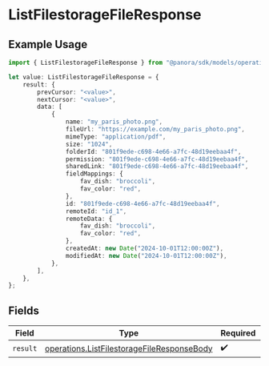 # ListFilestorageFileResponse

## Example Usage

```typescript
import { ListFilestorageFileResponse } from "@panora/sdk/models/operations";

let value: ListFilestorageFileResponse = {
    result: {
        prevCursor: "<value>",
        nextCursor: "<value>",
        data: [
            {
                name: "my_paris_photo.png",
                fileUrl: "https://example.com/my_paris_photo.png",
                mimeType: "application/pdf",
                size: "1024",
                folderId: "801f9ede-c698-4e66-a7fc-48d19eebaa4f",
                permission: "801f9ede-c698-4e66-a7fc-48d19eebaa4f",
                sharedLink: "801f9ede-c698-4e66-a7fc-48d19eebaa4f",
                fieldMappings: {
                    fav_dish: "broccoli",
                    fav_color: "red",
                },
                id: "801f9ede-c698-4e66-a7fc-48d19eebaa4f",
                remoteId: "id_1",
                remoteData: {
                    fav_dish: "broccoli",
                    fav_color: "red",
                },
                createdAt: new Date("2024-10-01T12:00:00Z"),
                modifiedAt: new Date("2024-10-01T12:00:00Z"),
            },
        ],
    },
};
```

## Fields

| Field                                                                                                    | Type                                                                                                     | Required                                                                                                 | Description                                                                                              |
| -------------------------------------------------------------------------------------------------------- | -------------------------------------------------------------------------------------------------------- | -------------------------------------------------------------------------------------------------------- | -------------------------------------------------------------------------------------------------------- |
| `result`                                                                                                 | [operations.ListFilestorageFileResponseBody](../../models/operations/listfilestoragefileresponsebody.md) | :heavy_check_mark:                                                                                       | N/A                                                                                                      |